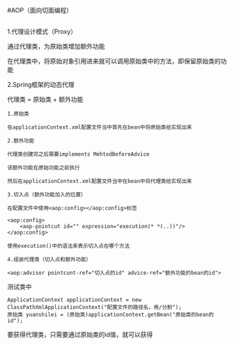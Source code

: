#AOP（面向切面编程）
##

1.代理设计模式（Proxy）
	
通过代理类，为原始类增加额外功能

在代理类中，将原始对象引用进来就可以调用原始类中的方法，即保留原始类的功能

2.Spring框架的动态代理

代理类 = 原始类 + 额外功能

	1.原始类

	在applicationContext.xml配置文件当中首先在bean中将原始类给实现出来

	2.额外功能
	
	代理类创建完之后需要implements MehtodBeforeAdvice

	该额外功能在原始功能之前执行

	然后在applicationContext.xml配置文件当中在bean中将代理类给实现出来

	3.切入点（额外功能加入的位置）

	在配置文件中使用<aop:config></aop:config>标签

	<aop:config>
		<aop-pointcut id="" expression="execution(* *(..))"/>
	</aop:config>

	使用execution()中的语法来表示切入点在哪个方法

	4.组装代理类（切入点和额外功能）

	<aop:advisor pointcunt-ref="切入点的id" advice-ref="额外功能的bean的id">

测试类中

	ApplicationContext applicationContext = new ClassPathXmlApplicationContext("配置文件的路径名，用/分割");
	原始类 yuanshilei = (原始类)applicationContext.getBean("原始类的bean的id");

要获得代理类，只需要通过原始类的id值，就可以获得